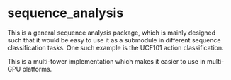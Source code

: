 # sequence_analysis

This is a general sequence analysis package, which is mainly designed such that it would be easy to use it as a submodule in different sequence classification tasks. One such example is the UCF101 action classification.

This is a multi-tower implementation which makes it easier to use in multi-GPU platforms.




